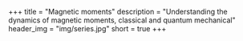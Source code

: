 +++
title = "Magnetic moments"
description = "Understanding the dynamics of magnetic moments, classical and quantum mechanical"
header_img = "img/series.jpg"
short = true
+++